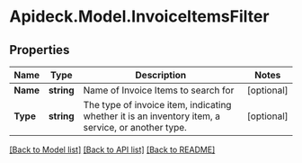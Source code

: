 # Apideck.Model.InvoiceItemsFilter

## Properties

Name | Type | Description | Notes
------------ | ------------- | ------------- | -------------
**Name** | **string** | Name of Invoice Items to search for | [optional] 
**Type** | **string** | The type of invoice item, indicating whether it is an inventory item, a service, or another type. | [optional] 

[[Back to Model list]](../README.md#documentation-for-models) [[Back to API list]](../README.md#documentation-for-api-endpoints) [[Back to README]](../README.md)

